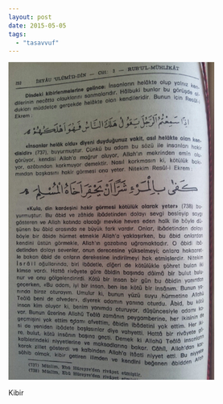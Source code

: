 ```yaml
---
layout: post
date: 2015-05-05
tags: 
  - "tasavvuf"
---
```


![](/images/tumblr_nnv3jatgsf1u3gx2to1_500.jpg)

Kibir
